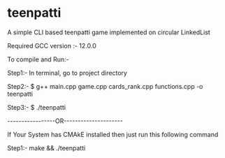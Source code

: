# teenpatti
A simple CLI based teenpatti game implemented on circular LinkedList

Required GCC version :- 12.0.0

To compile and Run:-

Step1:- In terminal, go to project directory

Step2:- $ g++ main.cpp game.cpp cards_rank.cpp functions.cpp -o teenpatti

Step3:- $ ./teenpatti

-----------------OR---------------------

If Your System has CMAkE installed then just run this following command

Step1:- make && ./teenpatti
